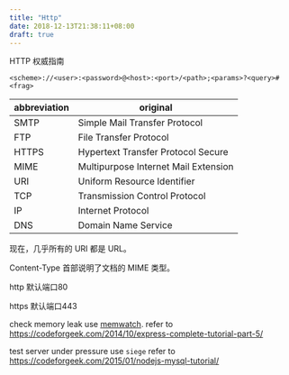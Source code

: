 ```yaml
---
title: "Http"
date: 2018-12-13T21:38:11+08:00
draft: true
---
```


HTTP 权威指南
```text
<scheme>://<user>:<password>@<host>:<port>/<path>;<params>?<query>#<frag>
```
abbreviation | original
--- | ---
SMTP | Simple Mail Transfer Protocol
FTP | File Transfer Protocol
HTTPS | Hypertext Transfer Protocol Secure
MIME | Multipurpose Internet Mail Extension
URI | Uniform Resource Identifier
TCP | Transmission Control Protocol
IP | Internet Protocol
DNS | Domain Name Service

现在，几乎所有的 URI 都是 URL。

Content-Type 首部说明了文档的 MIME 类型。


http 默认端口80

https 默认端口443

check memory leak
use [memwatch](https://www.npmjs.org/package/memwatch).
refer to <https://codeforgeek.com/2014/10/express-complete-tutorial-part-5/>

test server under pressure
use `siege`
refer to <https://codeforgeek.com/2015/01/nodejs-mysql-tutorial/>